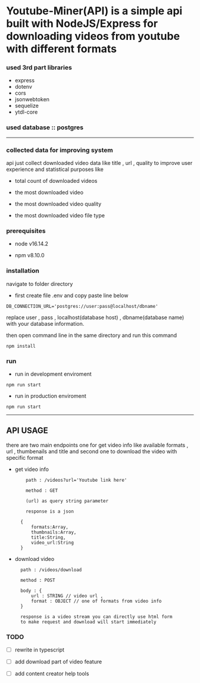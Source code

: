 # Youtube-Miner(API) is a simple api built with NodeJS/Express for downloading videos from youtube with different formats

### used 3rd part libraries

- express
- dotenv
- cors
- jsonwebtoken
- sequelize
- ytdl-core

### used database :: **postgres**

---

### collected data for improving system

api just collect downloaded video data like title , url , quality to improve user experience and statistical purposes like

- total count of downloaded videos

- the most downloaded video

- the most downloaded video quality

- the most downloaded video file type

### prerequisites

- node v16.14.2

- npm v8.10.0

### installation

navigate to folder directory

- first create file .env and copy paste line below

`DB_CONNECTION_URL='postgres://user:pass@localhost/dbname'`

replace user , pass , localhost(database host) , dbname(database name) with your database information.

then open command line in the same directory and run this command

`npm install`

### run

- run in development enviroment

`npm run start`

- run in production enviroment

`npm run start`

---

## API USAGE

there are two main endpoints one for get video info like available formats , url , thumbenails and title and second one to download the video with specific format

- get video info

          path : /videos?url='Youtube link here'

          method : GET

          (url) as query string parameter

          response is a json

        {
            formats:Array,
            thumbnails:Array,
            title:String,
            video_url:String
        }

- download video

        path : /videos/download

        method : POST

        body : {
            url : STRING // video url ,
            format : OBJECT // one of formats from video info
        }

        response is a video stream you can directly use html form
        to make request and download will start immediately

### TODO

- [ ] rewrite in typescript

- [ ] add download part of video feature

- [ ] add content creator help tools
